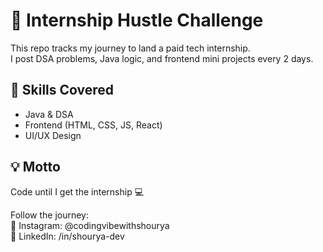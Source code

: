 # 🚀 Internship Hustle Challenge

This repo tracks my journey to land a paid tech internship.  
I post DSA problems, Java logic, and frontend mini projects every 2 days.

## 🔧 Skills Covered
- Java & DSA
- Frontend (HTML, CSS, JS, React)
- UI/UX Design

## 💡 Motto
Code until I get the internship 💻

Follow the journey:  
📸 Instagram: @codingvibewithshourya  
💼 LinkedIn: /in/shourya-dev
